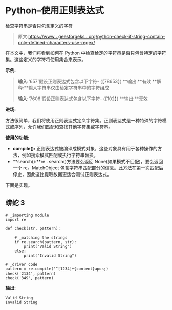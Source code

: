 # Python–使用正则表达式

检查字符串是否只包含定义的字符

> 原文:[https://www . geesforgeks . org/python-check-if-string-contain-only-defined-characters-use-regex/](https://www.geeksforgeeks.org/python-check-if-string-contain-only-defined-characters-using-regex/)

在本文中，我们将看到如何在 Python 中检查给定的字符串是否只包含特定的字符集。这些定义的字符将使用集合来表示。

**示例:**

> **输入:**‘657’假设正则表达式包含以下字符-
> (【78653】)
> **输出:**有效 **解释:**输入字符串仅由给定字符串中的字符组成
> 
> **输入:**‘7606’假设正则表达式包含以下字符-
> (【102】)
> **输出:**无效

**进场:**

方法很简单，我们将使用正则表达式定义字符集。正则表达式是一种特殊的字符模式或序列，允许我们匹配和查找其他字符集或字符串。

**使用的功能:**

*   **compile():** 正则表达式被编译成模式对象，这些对象具有用于各种操作的方法，例如搜索模式匹配或执行字符串替换。
*   **search():**re . search()方法要么返回 None(如果模式不匹配)，要么返回一个 re。MatchObject 包含字符串匹配部分的信息。此方法在第一次匹配后停止，因此这比提取数据更适合测试正则表达式。

下面是实现。

## 蟒蛇 3

```
# _importing module
import re

def check(str, pattern):

    # _matching the strings
    if re.search(pattern, str):
        print("Valid String")
    else:
        print("Invalid String")

# _driver code
pattern = re.compile('^[1234]+{content}apos;)
check('2134', pattern)
check('349', pattern)
```

**输出:**

```
Valid String
Invalid String

```